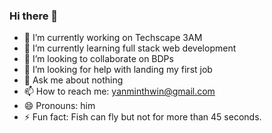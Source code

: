 ### Hi there 👋

<!--
**anbehindY/anbehindY** is a ✨ _special_ ✨ repository because its `README.md` (this file) appears on your GitHub profile.

Here are some ideas to get you started:
-->
- 🔭 I’m currently working on Techscape 3AM
- 🌱 I’m currently learning full stack web development
- 👯 I’m looking to collaborate on BDPs
- 🤔 I’m looking for help with landing my first job
- 💬 Ask me about nothing
- 📫 How to reach me: yanminthwin@gmail.com
- 😄 Pronouns: him
- ⚡ Fun fact: Fish can fly but not for more than 45 seconds.

